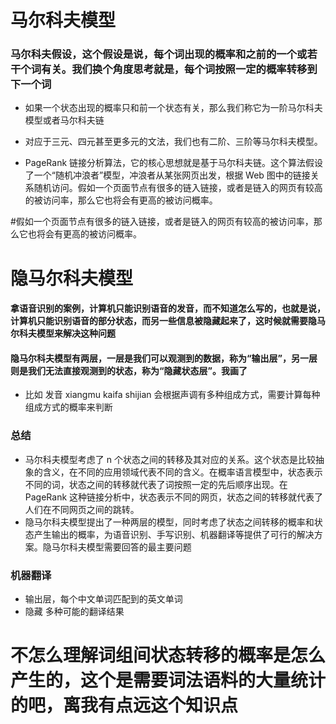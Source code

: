 # 马尔科夫模型
### 马尔科夫假设，这个假设是说，每个词出现的概率和之前的一个或若干个词有关。我们换个角度思考就是，每个词按照一定的概率转移到下一个词
-	如果一个状态出现的概率只和前一个状态有关，那么我们称它为一阶马尔科夫模型或者马尔科夫链
-	对应于三元、四元甚至更多元的文法，我们也有二阶、三阶等马尔科夫模型。

-	PageRank 链接分析算法，它的核心思想就是基于马尔科夫链。这个算法假设了一个“随机冲浪者”模型，冲浪者从某张网页出发，根据 Web 图中的链接关系随机访问。假如一个页面节点有很多的链入链接，或者是链入的网页有较高的被访问率，那么它也将会有更高的被访问概率。

#假如一个页面节点有很多的链入链接，或者是链入的网页有较高的被访问率，那么它也将会有更高的被访问概率。

# 隐马尔科夫模型
#### 拿语音识别的案例，计算机只能识别语音的发音，而不知道怎么写的，也就是说，计算机只能识别语音的部分状态，而另一些信息被隐藏起来了，这时候就需要隐马尔科夫模型来解决这种问题
#### 隐马尔科夫模型有两层，一层是我们可以观测到的数据，称为“输出层”，另一层则是我们无法直接观测到的状态，称为“隐藏状态层”。我画了
- 比如 发音 xiangmu kaifa shijian 会根据声调有多种组成方式，需要计算每种组成方式的概率来判断





### 总结
- 马尔科夫模型考虑了 n 个状态之间的转移及其对应的关系。这个状态是比较抽象的含义，在不同的应用领域代表不同的含义。在概率语言模型中，状态表示不同的词，状态之间的转移就代表了词按照一定的先后顺序出现。在 PageRank 这种链接分析中，状态表示不同的网页，状态之间的转移就代表了人们在不同网页之间的跳转。
- 隐马尔科夫模型提出了一种两层的模型，同时考虑了状态之间转移的概率和状态产生输出的概率，为语音识别、手写识别、机器翻译等提供了可行的解决方案。隐马尔科夫模型需要回答的最主要问题

### 机器翻译
- 输出层，每个中文单词匹配到的英文单词
- 隐藏 多种可能的翻译结果

# 不怎么理解词组间状态转移的概率是怎么产生的，这个是需要词法语料的大量统计的吧，离我有点远这个知识点